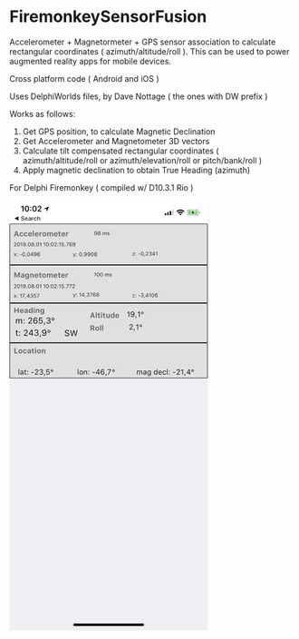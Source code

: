 # FiremonkeySensorFusion
Accelerometer + Magnetormeter + GPS sensor association to calculate rectangular coordinates ( azimuth/altitude/roll ).
This can be used to power augmented reality apps for mobile devices.

Cross platform code ( Android and iOS )

Uses DelphiWorlds files, by Dave Nottage ( the ones with DW prefix )

Works as follows:
1. Get GPS position, to calculate Magnetic Declination
2. Get Accelerometer and Magnetometer 3D vectors
3. Calculate tilt compensated rectangular coordinates ( azimuth/altitude/roll or azimuth/elevation/roll or pitch/bank/roll )
4. Apply magnetic declination to obtain True Heading (azimuth)

For Delphi Firemonkey ( compiled w/ D10.3.1 Rio )
 
![Screenshot](SensorFusionShot.png)
